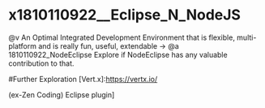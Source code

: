 # x1810110922__Eclipse_N_NodeJS
@v An Optimal Integrated Development Environment that is flexible, multi-platform and is really fun, useful, extendable -> @a 1810110922_NodeEclipse Explore if NodeEclipse has any valuable contribution to that.



#Further Exploration
[Vert.x]:https://vertx.io/

[Emmet]:https://marketplace.eclipse.org/content/emmet-ex-zen-coding-eclipse-plugin
 (ex-Zen Coding) Eclipse plugin]